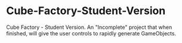 # Cube-Factory-Student-Version
Cube Factory - Student Version. An "Incomplete" project that when finished, will give the user controls to rapidly generate GameObjects.
